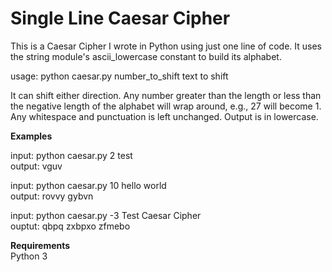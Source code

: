 Single Line Caesar Cipher
===

This is a Caesar Cipher I wrote in Python using just one line of code. It uses the string module's ascii_lowercase constant to build its alphabet.

usage: python caesar.py number_to_shift text to shift

It can shift either direction. Any number greater than the length or less than the negative length of the alphabet will wrap around, e.g., 27 will become 1. Any whitespace and punctuation is left unchanged. Output is in lowercase.

**Examples**

input:      python caesar.py 2 test              
output:     vguv

input:      python caesar.py 10 hello world                    
output:     rovvy gybvn

input:      python caesar.py -3 Test Caesar Cipher                 
ouptut:     qbpq zxbpxo zfmebo

**Requirements**                   
Python 3
